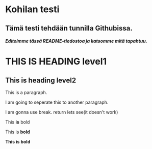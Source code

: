 # Kohilan testi
## Tämä testi tehdään tunnilla Githubissa.
##### Editoimme tässä README-tiedostoa ja katsomme mitä tapahtuu.
THIS IS HEADING level1
========
This is heading level2
------
This is a paragraph. 


I am going to seperate this to another paragraph.

I am gonna use break.              return
lets see(it doesn't work)

This **is** bold

This is __bold__

**This is bold**
